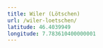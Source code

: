 ```yaml
---
title: Wiler (Lötschen)
url: /wiler-loetschen/
latitude: 46.4039949
longitude: 7.783610400000001
---
```


